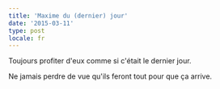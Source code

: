 ```yaml
---
title: 'Maxime du (dernier) jour'
date: '2015-03-11'
type: post
locale: fr
---
```


Toujours profiter d'eux comme si c'était le dernier jour.

Ne jamais perdre de vue qu'ils feront tout pour que ça arrive.
